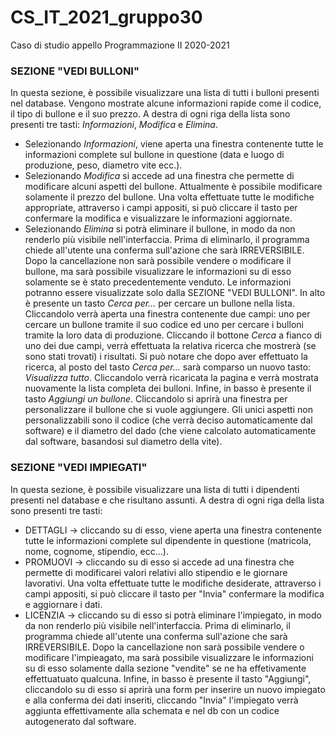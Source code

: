 # CS_IT_2021_gruppo30
Caso di studio appello Programmazione II 2020-2021 

### SEZIONE "VEDI BULLONI"
In questa sezione, è possibile visualizzare una lista di tutti i bulloni presenti nel database. Vengono mostrate alcune informazioni rapide come il codice, il tipo di bullone e il suo prezzo. A destra di ogni riga della lista sono presenti tre tasti: _Informazioni_, _Modifica_ e _Elimina_.
- Selezionando _Informazioni_, viene aperta una finestra contenente tutte le informazioni complete sul bullone in questione (data e luogo di produzione, peso, diametro vite ecc.).
- Selezionando _Modifica_ si accede ad una finestra che permette di modificare alcuni aspetti del bullone. Attualmente è possibile modificare solamente il prezzo del bullone. Una volta effettuate tutte le modifiche appropriate, attraverso i campi appositi, si può cliccare il tasto per confermare la modifica e visualizzare le informazioni aggiornate.
- Selezionando _Elimina_ si potrà eliminare il bullone, in modo da non renderlo più visibile nell'interfaccia. Prima di eliminarlo, il programma chiede all'utente una conferma sull'azione che sarà IRREVERSIBILE. Dopo la cancellazione non sarà possibile vendere o modificare il bullone, ma sarà possibile visualizzare le informazioni su di esso solamente se è stato precedentemente venduto. Le informazioni potranno essere visualizzate solo dalla SEZIONE "VEDI BULLONI".
In alto è presente un tasto _Cerca per..._ per cercare un bullone nella lista. Cliccandolo verrà aperta una finestra contenente due campi: uno per cercare un bullone tramite il suo codice ed uno per cercare i bulloni tramite la loro data di produzione. Cliccando il bottone _Cerca_ a fianco di uno dei due campi, verrà effettuata la relativa ricerca che mostrerà (se sono stati trovati) i risultati. Si può notare che dopo aver effettuato la ricerca, al posto del tasto _Cerca per..._ sarà comparso un nuovo tasto: _Visualizza tutto_. Cliccandolo verrà ricaricata la pagina e verrà mostrata nuovamente la lista completa dei bulloni.
Infine, in basso è presente il tasto _Aggiungi un bullone_. Cliccandolo si aprirà una finestra per personalizzare il bullone che si vuole aggiungere. Gli unici aspetti non personalizzabili sono il codice (che verrà deciso automaticamente dal software) e il diametro del dado (che viene calcolato automaticamente dal software, basandosi sul diametro della vite).


### SEZIONE "VEDI IMPIEGATI"
In questa sezione, è possibile visualizzare una lista di tutti i dipendenti presenti nel database e che risultano assunti.
A destra di ogni riga della lista sono presenti tre tasti:
- DETTAGLI -> cliccando su di esso, viene aperta una finestra contenente tutte le informazioni complete sul dipendente in questione (matricola, nome, cognome, stipendio, ecc...).
- PROMUOVI -> cliccando su di esso si accede ad una finestra che permette di modificarei valori relativi allo stipendio e le giornare lavorativi. Una volta effettuate tutte le modifiche    desiderate, attraverso i campi appositi, si può cliccare il tasto per "Invia" confermare la modifica e aggiornare i dati.
- LICENZIA -> cliccando su di esso si potrà eliminare l'impiegato, in modo da non renderlo più visibile nell'interfaccia. Prima di eliminarlo, il programma chiede all'utente una  conferma sull'azione che sarà IRREVERSIBILE. Dopo la cancellazione non sarà possibile vendere o modificare l'impieagato, ma sarà possibile visualizzare le informazioni su di esso solamente dalla sezione "vendite" se ne ha effetivamente effettuatuato qualcuna.
Infine, in basso è presente il tasto "Aggiungi", cliccandolo su di esso si aprirà una form per inserire un nuovo impiegato e alla conferma dei dati inseriti, cliccando "Invia" l'impiegato verrà aggiunta effettivamente alla schemata e nel db con un codice autogenerato dal software.
